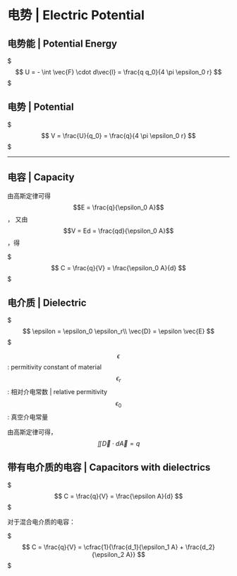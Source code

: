 # 电势 | Electric Potential

## 电势能 | Potential Energy

$$$
U = - \int \vec{F} \cdot d\vec{l} = \frac{q q_0}{4 \pi \epsilon_0 r}
$$$

## 电势 | Potential

$$$
V = \frac{U}{q_0} = \frac{q}{4 \pi \epsilon_0 r}
$$$

- - -

## 电容 | Capacity

由高斯定律可得 $$E = \frac{q}{\epsilon_0 A}$$，
又由 $$V = Ed = \frac{qd}{\epsilon_0 A}$$，得

$$$
C = \frac{q}{V} = \frac{\epsilon_0 A}{d}
$$$

## 电介质 | Dielectric

$$$
\epsilon = \epsilon_0 \epsilon_r\\
\vec{D} = \epsilon \vec{E}
$$$

$$\epsilon$$: permitivity constant of material
$$\epsilon_r$$: 相对介电常数 | relative permitivity
$$\epsilon_0$$: 真空介电常量

由高斯定律可得，$$\iint \vec{D} \cdot d\vec{A} = q$$

## 带有电介质的电容 | Capacitors with dielectrics

$$$
C = \frac{q}{V} = \frac{\epsilon A}{d} 
$$$

对于混合电介质的电容：

$$$
C = \frac{q}{V} = \cfrac{1}{\frac{d_1}{\epsilon_1 A} + \frac{d_2}{\epsilon_2 A}}
$$$
